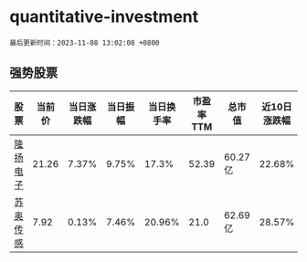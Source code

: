 # quantitative-investment

`最后更新时间：2023-11-08 13:02:08 +0800`

## 强势股票

|股票|当前价|当日涨跌幅|当日振幅|当日换手率|市盈率TTM|总市值|近10日涨跌幅|
|----|----|----|----|----|----|----|----|
|[隆扬电子](https://xueqiu.com/S/SZ301389)|21.26|7.37%|9.75%|17.3%|52.39|60.27亿|22.68%|
|[苏奥传感](https://xueqiu.com/S/SZ300507)|7.92|0.13%|7.46%|20.96%|21.0|62.69亿|28.57%|
